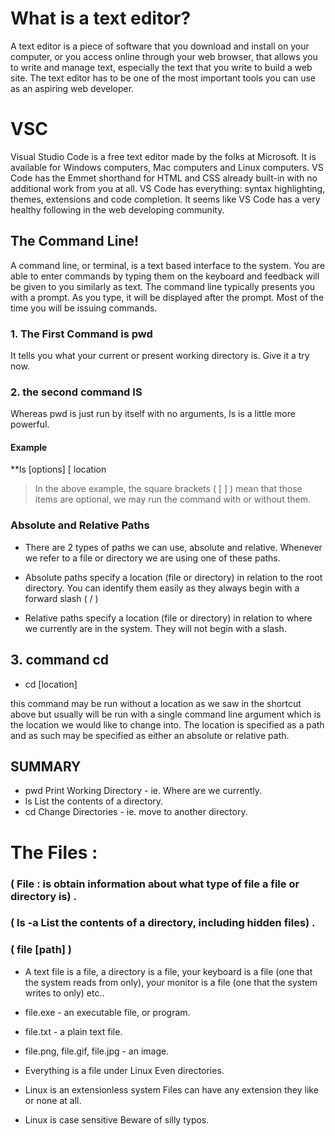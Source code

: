 # What is a text editor?
A text editor is a piece of software that you download and install on
your computer, or you access online through your web browser, that
allows you to write and manage text, especially the text that you write
to build a web site. The text editor has to be one of the most
important tools you can use as an aspiring web developer.

# VSC
Visual Studio Code is a free text editor made by the folks at Microsoft.
It is available for Windows computers, Mac computers and Linux
computers. VS Code has the Emmet shorthand for HTML and CSS
already built-in with no additional work from you at all. VS Code has
everything: syntax highlighting, themes, extensions and code
completion. It seems like VS Code has a very healthy following in the
web developing community.


## The Command Line!
A command line, or terminal, is a text based interface to the system. You are able to enter commands by typing them on the keyboard and feedback will be given to you similarly as text.
The command line typically presents you with a prompt. As you type, it will be displayed after the prompt. Most of the time you will be issuing commands.
### 1. The First Command is **pwd**
It tells you what your current or present working directory is. Give it a try now.
### 2. the second command **IS**
Whereas pwd is just run by itself with no arguments, ls is a little more powerful. 
#### Example 

**ls [options] [ location
> In the above example, the square brackets ( [ ] ) mean that those items are optional, we may run the command with or without them.

### Absolute and Relative Paths
* There are 2 types of paths we can use, absolute and relative. Whenever we refer to a file or directory we are using one of these paths.

* Absolute paths specify a location (file or directory) in relation to the root directory. You can identify them easily as they always begin with a forward slash ( / )

* Relative paths specify a location (file or directory) in relation to where we currently are in the system. They will not begin with a slash.


## 3. command **cd**

* cd [location]

this command may be run without a location as we saw in the shortcut above but usually will be run with a single command line argument which is the location we would like to change into. The location is specified as a path and as such may be specified as either an absolute or relative path.


## SUMMARY
* pwd
Print Working Directory - ie. Where are we currently.
* ls
List the contents of a directory.
* cd
Change Directories - ie. move to another directory.



# The Files :
### ( File : is obtain information about what type of file a file or directory is) .
### ( ls -a List the contents of a directory, including hidden files) .


### ( file [path] )

 * A text file is a file, a directory is a file, your keyboard is a file (one that the system reads from only), your monitor is a file (one that the system writes to only) etc..

* file.exe - an executable file, or program.
* file.txt - a plain text file.
* file.png, file.gif, file.jpg - an image.

* Everything is a file under Linux
Even directories.
* Linux is an extensionless system
Files can have any extension they like or none at all.
* Linux is case sensitive
Beware of silly typos.
